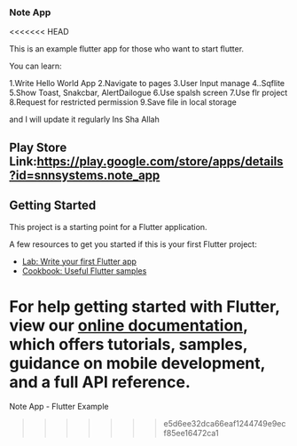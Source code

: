 ### Note App
<<<<<<< HEAD

This is an example flutter app for those who want to start flutter.

You can learn:

1.Write Hello World App
2.Navigate to pages
3.User Input manage
4..Sqflite
5.Show Toast, Snakcbar, AlertDailogue
6.Use spalsh screen
7.Use flr project
8.Request for restricted permission
9.Save file in local storage


and I will update it regularly Ins Sha Allah


## Play Store Link:https://play.google.com/store/apps/details?id=snnsystems.note_app



## Getting Started

This project is a starting point for a Flutter application.

A few resources to get you started if this is your first Flutter project:

- [Lab: Write your first Flutter app](https://flutter.dev/docs/get-started/codelab)
- [Cookbook: Useful Flutter samples](https://flutter.dev/docs/cookbook)

For help getting started with Flutter, view our
[online documentation](https://flutter.dev/docs), which offers tutorials,
samples, guidance on mobile development, and a full API reference.
=======
Note App - Flutter Example
>>>>>>> e5d6ee32dca66eaf1244749e9ecf85ee16472ca1
